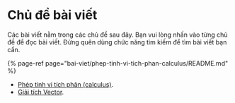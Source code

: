 # Chủ đề bài viết

Các bài viết nằm trong các chủ đề sau đây. Bạn vui lòng nhấn vào từng chủ đề để đọc bài viết. Đừng quên dùng chức năng tìm kiếm để tìm bài viết bạn cần.

{% page-ref page="bai-viet/phep-tinh-vi-tich-phan-calculus/README.md" %} 

- [Phép tính vi tích phân (calculus)](https://math2it.gitbook.io/betterexplained-vn-translation/bai-viet-1/phep-tinh-vi-tich-phan-calculus).
- [Giải tích Vector](https://math2it.gitbook.io/betterexplained-vn-translation/bai-viet-1/giai-tich-vector).

